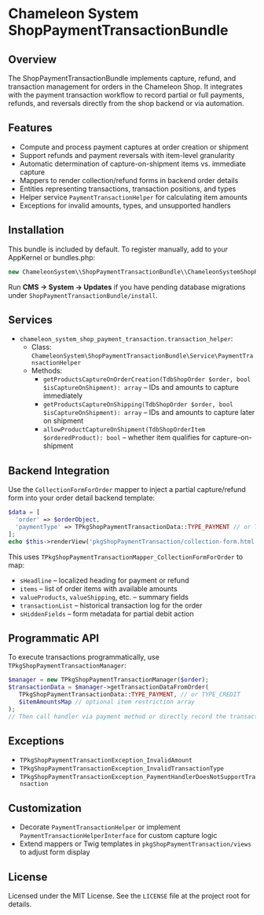 Chameleon System ShopPaymentTransactionBundle
=============================================

Overview
--------
The ShopPaymentTransactionBundle implements capture, refund, and transaction management for orders in the Chameleon Shop. It integrates with the payment transaction workflow to record partial or full payments, refunds, and reversals directly from the shop backend or via automation.

Features
--------
- Compute and process payment captures at order creation or shipment
- Support refunds and payment reversals with item-level granularity
- Automatic determination of capture-on-shipment items vs. immediate capture
- Mappers to render collection/refund forms in backend order details
- Entities representing transactions, transaction positions, and types
- Helper service `PaymentTransactionHelper` for calculating item amounts
- Exceptions for invalid amounts, types, and unsupported handlers

Installation
------------
This bundle is included by default. To register manually, add to your AppKernel or bundles.php:
```php
new ChameleonSystem\\ShopPaymentTransactionBundle\\ChameleonSystemShopPaymentTransactionBundle(),
```
Run **CMS → System → Updates** if you have pending database migrations under `ShopPaymentTransactionBundle/install`.

Services
--------
- `chameleon_system_shop_payment_transaction.transaction_helper`:
  - Class: `ChameleonSystem\ShopPaymentTransactionBundle\Service\PaymentTransactionHelper`
  - Methods:
    - `getProductsCaptureOnOrderCreation(TdbShopOrder $order, bool $isCaptureOnShipment): array` – IDs and amounts to capture immediately
    - `getProductsCaptureOnShipping(TdbShopOrder $order, bool $isCaptureOnShipment): array` – IDs and amounts to capture later on shipment
    - `allowProductCaptureOnShipment(TdbShopOrderItem $orderedProduct): bool` – whether item qualifies for capture-on-shipment

Backend Integration
-------------------
Use the `CollectionFormForOrder` mapper to inject a partial capture/refund form into your order detail backend template:
```php
$data = [
  'order' => $orderObject,
  'paymentType' => TPkgShopPaymentTransactionData::TYPE_PAYMENT // or TYPE_CREDIT
];
echo $this->renderView('pkgShopPaymentTransaction/collection-form.html.twig', $data);
```

This uses `TPkgShopPaymentTransactionMapper_CollectionFormForOrder` to map:
- `sHeadline` – localized heading for payment or refund
- `items` – list of order items with available amounts
- `valueProducts`, `valueShipping`, etc. – summary fields
- `transactionList` – historical transaction log for the order
- `sHiddenFields` – form metadata for partial debit action

Programmatic API
----------------
To execute transactions programmatically, use `TPkgShopPaymentTransactionManager`:
```php
$manager = new TPkgShopPaymentTransactionManager($order);
$transactionData = $manager->getTransactionDataFromOrder(
   TPkgShopPaymentTransactionData::TYPE_PAYMENT, // or TYPE_CREDIT
   $itemAmountsMap // optional item restriction array
);
// Then call handler via payment method or directly record the transaction
```

Exceptions
----------
- `TPkgShopPaymentTransactionException_InvalidAmount`
- `TPkgShopPaymentTransactionException_InvalidTransactionType`
- `TPkgShopPaymentTransactionException_PaymentHandlerDoesNotSupportTransaction`

Customization
-------------
- Decorate `PaymentTransactionHelper` or implement `PaymentTransactionHelperInterface` for custom capture logic
- Extend mappers or Twig templates in `pkgShopPaymentTransaction/views` to adjust form display

License
-------
Licensed under the MIT License. See the `LICENSE` file at the project root for details.
